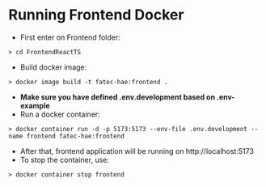 # Running Frontend Docker

- First enter on Frontend folder:

```
> cd FrontendReactTS
```

- Build docker image:

```
> docker image build -t fatec-hae:frontend .
```

- **Make sure you have defined .env.development based on .env-example**
- Run a docker container:

```
> docker container run -d -p 5173:5173 --env-file .env.development --name frontend fatec-hae:frontend
```

- After that, frontend application will be running on http://localhost:5173
- To stop the container, use: 

```
> docker container stop frontend
```